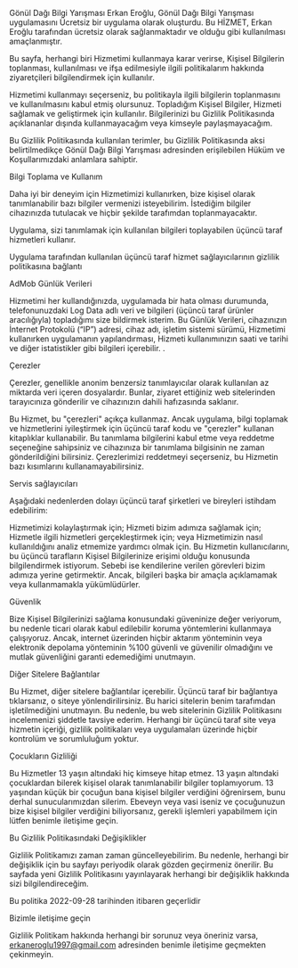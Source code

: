 Gönül Dağı Bilgi Yarışması Erkan Eroğlu, Gönül Dağı Bilgi Yarışması uygulamasını Ücretsiz bir uygulama olarak oluşturdu. Bu HİZMET, Erkan Eroğlu tarafından ücretsiz olarak sağlanmaktadır ve olduğu gibi kullanılması amaçlanmıştır.

Bu sayfa, herhangi biri Hizmetimi kullanmaya karar verirse, Kişisel Bilgilerin toplanması, kullanılması ve ifşa edilmesiyle ilgili politikalarım hakkında ziyaretçileri bilgilendirmek için kullanılır.

Hizmetimi kullanmayı seçerseniz, bu politikayla ilgili bilgilerin toplanmasını ve kullanılmasını kabul etmiş olursunuz. Topladığım Kişisel Bilgiler, Hizmeti sağlamak ve geliştirmek için kullanılır. Bilgilerinizi bu Gizlilik Politikasında açıklananlar dışında kullanmayacağım veya kimseyle paylaşmayacağım.

Bu Gizlilik Politikasında kullanılan terimler, bu Gizlilik Politikasında aksi belirtilmedikçe Gönül Dağı Bilgi Yarışması adresinden erişilebilen Hüküm ve Koşullarımızdaki anlamlara sahiptir.

Bilgi Toplama ve Kullanım

Daha iyi bir deneyim için Hizmetimizi kullanırken, bize kişisel olarak tanımlanabilir bazı bilgiler vermenizi isteyebilirim. İstediğim bilgiler cihazınızda tutulacak ve hiçbir şekilde tarafımdan toplanmayacaktır.

Uygulama, sizi tanımlamak için kullanılan bilgileri toplayabilen üçüncü taraf hizmetleri kullanır.

Uygulama tarafından kullanılan üçüncü taraf hizmet sağlayıcılarının gizlilik politikasına bağlantı

AdMob Günlük Verileri

Hizmetimi her kullandığınızda, uygulamada bir hata olması durumunda, telefonunuzdaki Log Data adlı veri ve bilgileri (üçüncü taraf ürünler aracılığıyla) topladığımı size bildirmek isterim. Bu Günlük Verileri, cihazınızın İnternet Protokolü (“IP”) adresi, cihaz adı, işletim sistemi sürümü, Hizmetimi kullanırken uygulamanın yapılandırması, Hizmeti kullanımınızın saati ve tarihi ve diğer istatistikler gibi bilgileri içerebilir. .

Çerezler

Çerezler, genellikle anonim benzersiz tanımlayıcılar olarak kullanılan az miktarda veri içeren dosyalardır. Bunlar, ziyaret ettiğiniz web sitelerinden tarayıcınıza gönderilir ve cihazınızın dahili hafızasında saklanır.

Bu Hizmet, bu "çerezleri" açıkça kullanmaz. Ancak uygulama, bilgi toplamak ve hizmetlerini iyileştirmek için üçüncü taraf kodu ve "çerezler" kullanan kitaplıklar kullanabilir. Bu tanımlama bilgilerini kabul etme veya reddetme seçeneğine sahipsiniz ve cihazınıza bir tanımlama bilgisinin ne zaman gönderildiğini bilirsiniz. Çerezlerimizi reddetmeyi seçerseniz, bu Hizmetin bazı kısımlarını kullanamayabilirsiniz.

Servis sağlayıcıları

Aşağıdaki nedenlerden dolayı üçüncü taraf şirketleri ve bireyleri istihdam edebilirim:

Hizmetimizi kolaylaştırmak için; Hizmeti bizim adımıza sağlamak için; Hizmetle ilgili hizmetleri gerçekleştirmek için; veya Hizmetimizin nasıl kullanıldığını analiz etmemize yardımcı olmak için. Bu Hizmetin kullanıcılarını, bu üçüncü tarafların Kişisel Bilgilerinize erişimi olduğu konusunda bilgilendirmek istiyorum. Sebebi ise kendilerine verilen görevleri bizim adımıza yerine getirmektir. Ancak, bilgileri başka bir amaçla açıklamamak veya kullanmamakla yükümlüdürler.

Güvenlik

Bize Kişisel Bilgilerinizi sağlama konusundaki güveninize değer veriyorum, bu nedenle ticari olarak kabul edilebilir koruma yöntemlerini kullanmaya çalışıyoruz. Ancak, internet üzerinden hiçbir aktarım yönteminin veya elektronik depolama yönteminin %100 güvenli ve güvenilir olmadığını ve mutlak güvenliğini garanti edemediğimi unutmayın.

Diğer Sitelere Bağlantılar

Bu Hizmet, diğer sitelere bağlantılar içerebilir. Üçüncü taraf bir bağlantıya tıklarsanız, o siteye yönlendirilirsiniz. Bu harici sitelerin benim tarafımdan işletilmediğini unutmayın. Bu nedenle, bu web sitelerinin Gizlilik Politikasını incelemenizi şiddetle tavsiye ederim. Herhangi bir üçüncü taraf site veya hizmetin içeriği, gizlilik politikaları veya uygulamaları üzerinde hiçbir kontrolüm ve sorumluluğum yoktur.

Çocukların Gizliliği

Bu Hizmetler 13 yaşın altındaki hiç kimseye hitap etmez. 13 yaşın altındaki çocuklardan bilerek kişisel olarak tanımlanabilir bilgiler toplamıyorum. 13 yaşından küçük bir çocuğun bana kişisel bilgiler verdiğini öğrenirsem, bunu derhal sunucularımızdan silerim. Ebeveyn veya vasi iseniz ve çocuğunuzun bize kişisel bilgiler verdiğini biliyorsanız, gerekli işlemleri yapabilmem için lütfen benimle iletişime geçin.

Bu Gizlilik Politikasındaki Değişiklikler

Gizlilik Politikamızı zaman zaman güncelleyebilirim. Bu nedenle, herhangi bir değişiklik için bu sayfayı periyodik olarak gözden geçirmeniz önerilir. Bu sayfada yeni Gizlilik Politikasını yayınlayarak herhangi bir değişiklik hakkında sizi bilgilendireceğim.

Bu politika 2022-09-28 tarihinden itibaren geçerlidir

Bizimle iletişime geçin

Gizlilik Politikam hakkında herhangi bir sorunuz veya öneriniz varsa, erkaneroglu1997@gmail.com adresinden benimle iletişime geçmekten çekinmeyin.
